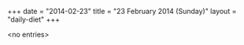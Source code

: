 +++
date = "2014-02-23"
title = "23 February 2014 (Sunday)"
layout = "daily-diet"
+++


\<no entries\>
